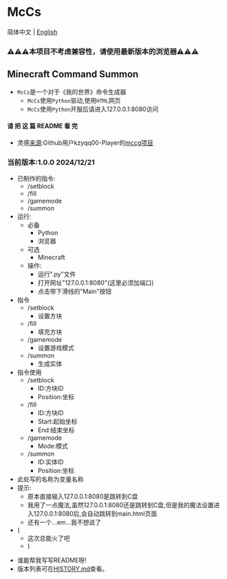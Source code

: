 # McCs

简体中文 | [English](./README_en.md)

### ⚠️⚠️⚠️本项目不考虑兼容性，请使用最新版本的浏览器⚠️⚠️⚠️
## Minecraft Command Summon
- `McCs`是一个对于《我的世界》命令生成器
    * `McCs`使用`Python`驱动,使用`HTML`网页
    * `McCs`使用`Python`开服后请进入127.0.0.1:8080访问
#### 请 把 这 篇 README 看 完
- 灵感[来源](https://github.com/kzyqq00-Player/mccg):Github用户kzyqq00-Player的[mccg项目](https://github.com/kzyqq00-Player/mccg)
### 当前版本:1.0.0  2024/12/21
- 已制作的指令:
    * /setblock
    * /fill
    * /gamemode
    * /summon
- 运行:
    * 必备
        * Python
        * 浏览器
    * 可选
        * Minecraft
    * 操作:
        * 运行".py"文件
        * 打开网址"127.0.0.1:8080"(这里必须加端口)
        * 点击带下滑线的"Main"按钮
- 指令
    * /setblock
        * 设置方块
    * /fill
        * 填充方块
    * /gamemode
        * 设置游戏模式
    * /summon
        * 生成实体
- 指令使用
    * /setblock
        * ID:方块ID
        * Position:坐标
    * /fill
        * ID:方块ID
        * Start:起始坐标
        * End:结束坐标
    * /gamemode
        * Mode:模式
    * /summon
        * ID:实体ID
        * Position:坐标
- 此处写的名称为变量名称
- 提示:
    * 原本直接输入127.0.0.1:8080是跳转到C盘
    * 我用了一点魔法,虽然127.0.0.1:8080还是跳转到C盘,但是我的魔法设置进入127.0.0.1:8080后,会自动跳转到main.html页面
    * 还有一个...em...我不想说了
- (
    * 这次总能火了吧
    * )
* 谁能帮我写写README呀!
* 版本列表可在[HISTORY.md](./HISTORY.md)查看。
